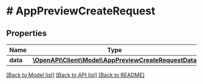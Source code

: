 # # AppPreviewCreateRequest

## Properties

Name | Type | Description | Notes
------------ | ------------- | ------------- | -------------
**data** | [**\OpenAPI\Client\Model\AppPreviewCreateRequestData**](AppPreviewCreateRequestData.md) |  | 

[[Back to Model list]](../../README.md#documentation-for-models) [[Back to API list]](../../README.md#documentation-for-api-endpoints) [[Back to README]](../../README.md)


